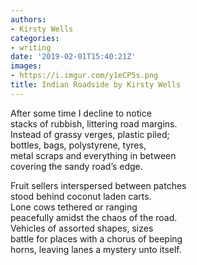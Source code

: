 ```yaml
---
authors:
- Kirsty Wells
categories:
- writing
date: '2019-02-01T15:40:21Z'
images:
- https://i.imgur.com/y1eCP5s.png
title: Indian Roadside by Kirsty Wells
---
```

After some time I decline to notice  
stacks of rubbish, littering road margins.  
Instead of grassy verges, plastic piled;  
bottles, bags, polystyrene, tyres,  
metal scraps and everything in between  
covering the sandy road’s edge.  

Fruit sellers interspersed between patches  
stood behind coconut laden carts.  
Lone cows tethered or ranging  
peacefully amidst the chaos of the road.  
Vehicles of assorted shapes, sizes  
battle for places with a chorus of beeping  
horns, leaving lanes a mystery unto itself.  